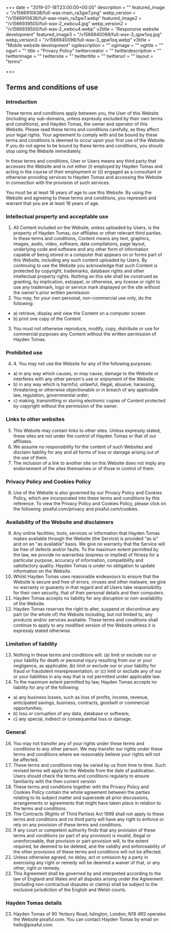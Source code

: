 +++
date = "2019-07-18T23:00:00+00:00"
description = ""
featured_image = "/v1566910638/full-wax-main_ra3gw7.png"
webp_version = "/v1566910638/full-wax-main_ra3gw7.webp"
featured_image2 = "/v1566939500/full-wax-2_xwbcu4.jpg"
webp_version2 = "/v1566939500/full-wax-2_xwbcu4.webp"
v2title = "Responsive website development"
featured_image3 = "/v1566940098/full-wax-3_qpw1oq.jpg"
webp_version3 = "/v1566940098/full-wax-3_qpw1oq.webp"
v3title = "Mobile website development"
ogdescription = ""
ogimage = ""
ogtitle = ""
ogurl = ""
title = "Privacy Policy"
twittercreator = ""
twitterdescription = ""
twitterimage = ""
twittersite = ""
twittertitle = ""
twitterurl = ""
layout = "terms"



+++

<h2>Terms and conditions of use</h2>

<h3>Introduction</h3>

These terms and conditions apply between you, the User of this Website (including any sub-domains, unless expressly excluded by their own terms and conditions), and Hayden Tomas,  the owner and operator of this Website. Please read these terms and conditions carefully, as they affect your legal rights. Your agreement to comply with and be bound by these terms and conditions is deemed to occur upon your first use of the Website. If you do not agree to be bound by these terms and conditions, you should stop using the Website immediately.

In these terms and conditions, User or Users means any third party that accesses the Website and is not either (i) employed by  Hayden Tomas  and acting in the course of their employment or (ii) engaged as a consultant or otherwise providing services to  Hayden Tomas  and accessing the Website in connection with the provision of such services.

You must be at least 18 years of age to use this Website. By using the Website and agreeing to these terms and conditions, you represent and warrant that you are at least 18 years of age.

<h3><a name="intellectualproperty"></a>Intellectual property and acceptable use</h3>


<ol>
<li>All Content included on the Website, unless uploaded by Users, is the property of  Hayden Tomas,  our affiliates or other relevant third parties. In these terms and conditions, Content means any text, graphics, images, audio, video, software, data compilations, page layout, underlying code and software and any other form of information capable of being stored in a computer that appears on or forms part of this Website, including any such content uploaded by Users. By continuing to use the Website you acknowledge that such Content is protected by copyright, trademarks, database rights and other intellectual property rights. Nothing on this site shall be construed as granting, by implication, estoppel, or otherwise, any license or right to use any trademark, logo or service mark displayed on the site without the owner's prior written permission</li>
<li>You may, for your own personal, non-commercial use only, do the following:</li>
</ol>
<ul class="uk-list uk-list-divider uk-margin-left">
<li>a) retrieve, display and view the Content on a computer screen</li>
<li>b) print one copy of the Content</li>
</ul>
<ol start="3">
<li>You must not otherwise reproduce, modify, copy, distribute or use for commercial purposes any Content without the written permission of  Hayden Tomas.</li>
</ol>
<h3>Prohibited use</h3>
<ol start="4">
<li>4. 	You may not use the Website for any of the following purposes:</li>
</ol>
<ul class="uk-list uk-list-divider uk-margin-left">
<li>a) in any way which causes, or may cause, damage to the Website or interferes with any other person's use or enjoyment of the Website;</li>
<li>b) in any way which is harmful, unlawful, illegal, abusive, harassing, threatening or otherwise objectionable or in breach of any applicable law, regulation, governmental order;</li>
<li>c) making, transmitting or storing electronic copies of Content protected by copyright without the permission of the owner.</li>
</ul>
<h3>Links to other websites</h3>
<ol start="5">
<li>This Website may contain links to other sites. Unless expressly stated, these sites are not under the control of  Hayden Tomas  or that of our affiliates.</li>
<li>We assume no responsibility for the content of such Websites and disclaim liability for any and all forms of loss or damage arising out of the use of them.</li>
<li>The inclusion of a link to another site on this Website does not imply any endorsement of the sites themselves or of those in control of them.</li>
</ol>
<h3>Privacy Policy and Cookies Policy</h3>
<ol start="8">
<li>Use of the Website is also governed by our Privacy Policy and Cookies Policy, which are incorporated into these terms and conditions by this reference. To view the Privacy Policy and Cookies Policy, please click on the following: pixaful.com/privacy and pixaful.com/cookies.</li>
</ol>
<h3>Availability of the Website and disclaimers</h3>
<ol start="9">
<li>Any online facilities, tools, services or information that  Hayden Tomas  makes available through the Website (the Service) is provided "as is" and on an "as available" basis. We give no warranty that the Service will be free of defects and/or faults. To the maximum extent permitted by the law, we provide no warranties (express or implied) of fitness for a particular purpose, accuracy of information, compatibility and satisfactory quality.  Hayden Tomas  is under no obligation to update information on the Website.</li>
<li>Whilst  Hayden Tomas  uses reasonable endeavours to ensure that the Website is secure and free of errors, viruses and other malware, we give no warranty or guaranty in that regard and all Users take responsibility for their own security, that of their personal details and their computers.</li>
<li>Hayden Tomas  accepts no liability for any disruption or non-availability of the Website.</li>
<li>Hayden Tomas  reserves the right to alter, suspend or discontinue any part (or the whole of) the Website including, but not limited to, any products and/or services available. These terms and conditions shall continue to apply to any modified version of the Website unless it is expressly stated otherwise.</li>
</ol>
<h3>Limitation of liability</h3>
<ol start="13">
<li>Nothing in these terms and conditions will: (a) limit or exclude our or your liability for death or personal injury resulting from our or your negligence, as applicable; (b) limit or exclude our or your liability for fraud or fraudulent misrepresentation; or (c) limit or exclude any of our or your liabilities in any way that is not permitted under applicable law.</li>
<li>To the maximum extent permitted by law,  Hayden Tomas  accepts no liability for any of the following:</li>
</ol>
<ul class="uk-list uk-list-divider uk-margin-left">
<li>a) any business losses, such as loss of profits, income, revenue, anticipated savings, business, contracts, goodwill or commercial opportunities;</li>
<li>b) loss or corruption of any data, database or software;</li>
<li>c) any special, indirect or consequential loss or damage.</li>
</ul>
<h3>General</h3>
<ol start="16">
<li>You may not transfer any of your rights under these terms and conditions to any other person. We may transfer our rights under these terms and conditions where we reasonably believe your rights will not be affected.</li>
<li>These terms and conditions may be varied by us from time to time. Such revised terms will apply to the Website from the date of publication. Users should check the terms and conditions regularly to ensure familiarity with the then current version</li>
<li>These terms and conditions    together with the Privacy Policy and Cookies Policy  contain the whole agreement between the parties relating to its subject matter and supersede all prior discussions, arrangements or agreements that might have taken place in relation to the terms and conditions.</li>
<li>The Contracts (Rights of Third Parties) Act 1999 shall not apply to these terms and conditions and no third party will have any right to enforce or rely on any provision of these terms and conditions.</li>
<li>If any court or competent authority finds that any provision of these terms and conditions (or part of any provision) is invalid, illegal or unenforceable, that provision or part-provision will, to the extent required, be deemed to be deleted, and the validity and enforceability of the other provisions of these terms and conditions will not be affected.</li>
<li>Unless otherwise agreed, no delay, act or omission by a party in exercising any right or remedy will be deemed a waiver of that, or any other, right or remedy.</li>
<li>This Agreement shall be governed by and interpreted according to the law of England and Wales and all disputes arising under the Agreement (including non-contractual disputes or claims) shall be subject to the exclusive jurisdiction of the English and Welsh courts.</li>
</ol>
<h3>Hayden Tomas  details</h3>
<ol start="23">
<li>Hayden Tomas of 90 Yerbury Road, Islington, London, N19 4RS operates the Website pixaful.com. You can contact Hayden Tomas  by email on hello@pixaful.com.</li>
</ol>

